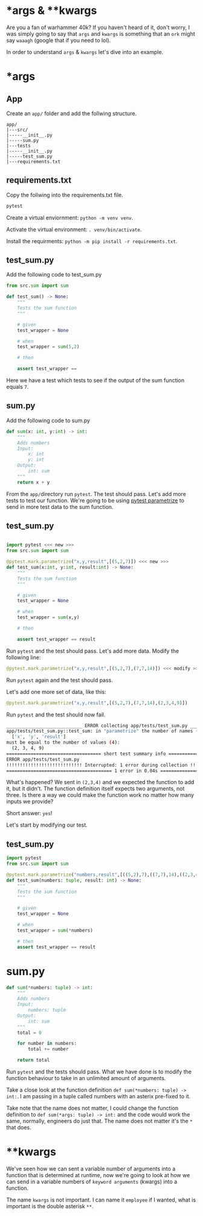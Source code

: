 # *args & **kwargs

Are you a fan of warhammer 40k? If you haven't heard of it, don't worry, I was simply going to say that `args` and `kwargs` is something that an `ork` might say `waaagh` (google that if you need to lol).

In order to understand `args` & `kwargs` let's dive into an example.

# *args
## App

Create an `app/` folder and add the follwing structure.

```
app/
|---src/
|-----__init__.py
|-----sum.py
|---tests
|-----__init__.py
|-----test_sum.py
|---requirements.txt
```

## requirements.txt

Copy the follwing into the requirements.txt file.

```python
pytest
```

Create a virtual enviornment: `python -m venv venv`.

Activate the virtual environment: `. venv/bin/activate`.

Install the requirments: `python -m pip install -r requirements.txt`.

## test_sum.py

Add the following code to test_sum.py

```python
from src.sum import sum

def test_sum() -> None:
    """
    Tests the sum function
    """

    # given
    test_wrapper = None

    # when
    test_wrapper = sum(5,2)

    # then

    assert test_wrapper == 
```

Here we have a test which tests to see if the output of the sum function equals `7`.

## sum.py

Add the following code to sum.py

```python
def sum(x: int, y:int) -> int:
    """
    Adds numbers
    Input:
        x: int
        y: int
    Output:
        int: sum
    """
    return x + y
```

From the `app/`directory run `pytest`. The test should pass.  Let's add more tests to test our function. We're going to be using [pytest parametrize](https://docs.pytest.org/en/6.2.x/parametrize.html) to send in more test data to the sum function.

## test_sum.py

```python

import pytest <<< new >>>
from src.sum import sum

@pytest.mark.parametrize("x,y,result",[(5,2,7)]) <<< new >>>
def test_sum(x:int, y:int, result:int) -> None:
    """
    Tests the sum function
    """

    # given
    test_wrapper = None

    # when
    test_wrapper = sum(x,y)

    # then

    assert test_wrapper == result

```

Run `pytest` and the test should pass. Let's add more data. Modify the following line:

```python
@pytest.mark.parametrize("x,y,result",[(5,2,7),(7,7,14)]) <<< modify >>>
```

Run `pytest` again and the test should pass.

Let's add one more set of data, like this:

```python
@pytest.mark.parametrize("x,y,result",[(5,2,7),(7,7,14),(2,3,4,9)])
```
Run `pytest` and the test should now fail.

```bash
____________________________ ERROR collecting app/tests/test_sum.py ____________________________
app/tests/test_sum.py::test_sum: in "parametrize" the number of names (3):
  ['x', 'y', 'result']
must be equal to the number of values (4):
  (2, 3, 4, 9)
=================================== short test summary info ====================================
ERROR app/tests/test_sum.py
!!!!!!!!!!!!!!!!!!!!!!!!!!!! Interrupted: 1 error during collection !!!!!!!!!!!!!!!!!!!!!!!!!!!!
======================================= 1 error in 0.04s =======================================
```

What's happened? We sent in `(2,3,4)` and we expected the function to add it, but it didn't. The function definition itself expects two arguments, not three. Is there a way we could make the function work no matter how many inputs we provide?

Short answer: `yes`!

Let's start by modifying our test.

## test_sum.py

```python
import pytest
from src.sum import sum

@pytest.mark.parametrize("numbers,result",[((5,2),7),((7,7),14),((2,3,4),9)])
def test_sum(numbers: tuple, result: int) -> None:
    """
    Tests the sum function
    """

    # given
    test_wrapper = None

    # when
    test_wrapper = sum(*numbers)

    # then
    assert test_wrapper == result

```

# sum.py

```python
def sum(*numbers: tuple) -> int:
    """
    Adds numbers
    Input:
        numbers: tuple
    Output:
        int: sum
    """
    total = 0

    for number in numbers:
        total += number

    return total

```

Run `pytest` and the tests should pass. What we have done is to modify the function behaviour to take in an unlimited amount of arguments. 

Take a close look at the function definition `def sum(*numbers: tuple) -> int:`. I am passing in a tuple called numbers with an asterix pre-fixed to it. 

Take note that the name does not matter, I could change the function definition to `def sum(*args: tuple) -> int:` and the code would work the same, normally, engineers do just that. The name does not matter it's the `*` that does.

# **kwargs

We've seen how we can sent a variable number of arguments into a function that is determined at runtime, now we're going to look at how we can send in a variable numbers of `keyword arguments` (kwargs) into a function.

The name `kwargs` is not important. I can name it `employee` if I wanted, what is important is the double asterisk `**`.

